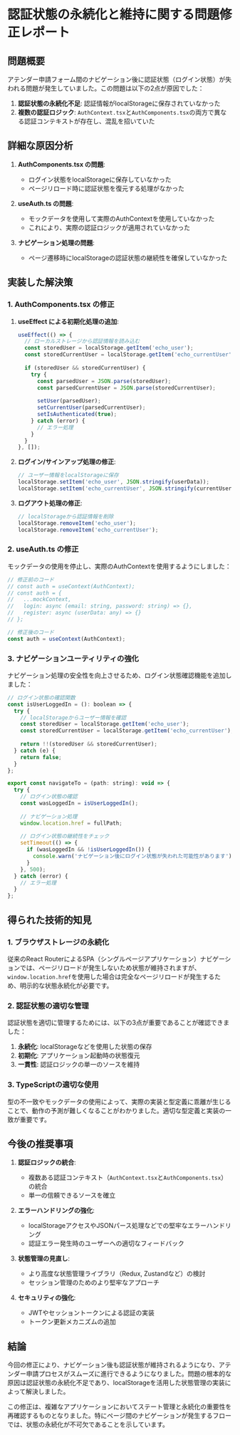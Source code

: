 # 認証状態の永続化と維持に関する問題修正レポート

## 問題概要

アテンダー申請フォーム間のナビゲーション後に認証状態（ログイン状態）が失われる問題が発生していました。この問題は以下の2点が原因でした：

1. **認証状態の永続化不足**: 認証情報がlocalStorageに保存されていなかった
2. **複数の認証ロジック**: `AuthContext.tsx`と`AuthComponents.tsx`の両方で異なる認証コンテキストが存在し、混乱を招いていた

## 詳細な原因分析

1. **AuthComponents.tsx の問題**:
   - ログイン状態をlocalStorageに保存していなかった
   - ページリロード時に認証状態を復元する処理がなかった

2. **useAuth.ts の問題**:
   - モックデータを使用して実際のAuthContextを使用していなかった
   - これにより、実際の認証ロジックが適用されていなかった

3. **ナビゲーション処理の問題**:
   - ページ遷移時にlocalStorageの認証状態の継続性を確保していなかった

## 実装した解決策

### 1. AuthComponents.tsx の修正

1. **useEffect による初期化処理の追加**:
   ```javascript
   useEffect(() => {
     // ローカルストレージから認証情報を読み込む
     const storedUser = localStorage.getItem('echo_user');
     const storedCurrentUser = localStorage.getItem('echo_currentUser');
     
     if (storedUser && storedCurrentUser) {
       try {
         const parsedUser = JSON.parse(storedUser);
         const parsedCurrentUser = JSON.parse(storedCurrentUser);
         
         setUser(parsedUser);
         setCurrentUser(parsedCurrentUser);
         setIsAuthenticated(true);
       } catch (error) {
         // エラー処理
       }
     }
   }, []);
   ```

2. **ログイン/サインアップ処理の修正**:
   ```javascript
   // ユーザー情報をlocalStorageに保存
   localStorage.setItem('echo_user', JSON.stringify(userData));
   localStorage.setItem('echo_currentUser', JSON.stringify(currentUserData));
   ```

3. **ログアウト処理の修正**:
   ```javascript
   // localStorageから認証情報を削除
   localStorage.removeItem('echo_user');
   localStorage.removeItem('echo_currentUser');
   ```

### 2. useAuth.ts の修正

モックデータの使用を停止し、実際のAuthContextを使用するようにしました：

```javascript
// 修正前のコード
// const auth = useContext(AuthContext);
// const auth = {
//   ...mockContext,
//   login: async (email: string, password: string) => {},
//   register: async (userData: any) => {}
// };

// 修正後のコード
const auth = useContext(AuthContext);
```

### 3. ナビゲーションユーティリティの強化

ナビゲーション処理の安全性を向上させるため、ログイン状態確認機能を追加しました：

```javascript
// ログイン状態の確認関数
const isUserLoggedIn = (): boolean => {
  try {
    // localStorageからユーザー情報を確認
    const storedUser = localStorage.getItem('echo_user');
    const storedCurrentUser = localStorage.getItem('echo_currentUser');
    
    return !!(storedUser && storedCurrentUser);
  } catch (e) {
    return false;
  }
};

export const navigateTo = (path: string): void => {
  try {
    // ログイン状態の確認
    const wasLoggedIn = isUserLoggedIn();
    
    // ナビゲーション処理
    window.location.href = fullPath;
    
    // ログイン状態の継続性をチェック
    setTimeout(() => {
      if (wasLoggedIn && !isUserLoggedIn()) {
        console.warn('ナビゲーション後にログイン状態が失われた可能性があります');
      }
    }, 500);
  } catch (error) {
    // エラー処理
  }
};
```

## 得られた技術的知見

### 1. ブラウザストレージの永続化

従来のReact RouterによるSPA（シングルページアプリケーション）ナビゲーションでは、ページリロードが発生しないため状態が維持されますが、`window.location.href`を使用した場合は完全なページリロードが発生するため、明示的な状態永続化が必要です。

### 2. 認証状態の適切な管理

認証状態を適切に管理するためには、以下の3点が重要であることが確認できました：

1. **永続化**: localStorageなどを使用した状態の保存
2. **初期化**: アプリケーション起動時の状態復元
3. **一貫性**: 認証ロジックの単一のソースを維持

### 3. TypeScriptの適切な使用

型の不一致やモックデータの使用によって、実際の実装と型定義に乖離が生じることで、動作の予測が難しくなることがわかりました。適切な型定義と実装の一致が重要です。

## 今後の推奨事項

1. **認証ロジックの統合**:
   - 複数ある認証コンテキスト（`AuthContext.tsx`と`AuthComponents.tsx`）の統合
   - 単一の信頼できるソースを確立

2. **エラーハンドリングの強化**:
   - localStorageアクセスやJSONパース処理などでの堅牢なエラーハンドリング
   - 認証エラー発生時のユーザーへの適切なフィードバック

3. **状態管理の見直し**:
   - より高度な状態管理ライブラリ（Redux, Zustandなど）の検討
   - セッション管理のためのより堅牢なアプローチ

4. **セキュリティの強化**:
   - JWTやセッショントークンによる認証の実装
   - トークン更新メカニズムの追加

## 結論

今回の修正により、ナビゲーション後も認証状態が維持されるようになり、アテンダー申請プロセスがスムーズに進行できるようになりました。問題の根本的な原因は認証状態の永続化不足であり、localStorageを活用した状態管理の実装によって解決しました。

この修正は、複雑なアプリケーションにおいてステート管理と永続化の重要性を再確認するものとなりました。特にページ間のナビゲーションが発生するフローでは、状態の永続化が不可欠であることを示しています。